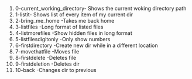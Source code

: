 1. 0-current_working_directory- Shows the current woking directory path
2. 1-listit- Shows list of every item of my current dir
3. 2-bring_me_home -Takes me back home
4. 3-listfiles -Long format of listed files
5. 4-listmorefiles -Show hidden files in long format
6. 5-listfilesdigitonly -Only show numbers
7. 6-firstdirectory -Create new dir while in a different location
8. 7-movethatfile -Moves file
9. 8-firstdelete -Deletes file
10. 9-firstdeletion -Deletes dir
11. 10-back -Changes dir to previous
